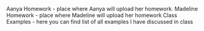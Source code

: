 Aanya Homework - place where Aanya will upload her homework. 
Madeline Homework - place where Madeline will upload her homework
Class Examples - here you can find list of all examples I have discussed in class
